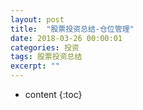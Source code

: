 ```yaml
---
layout: post
title:  "股票投资总结-仓位管理"
date: 2018-03-26 00:00:01
categories: 投资
tags: 股票投资总结
excerpt: ""
---
```


* content
{:toc}



































